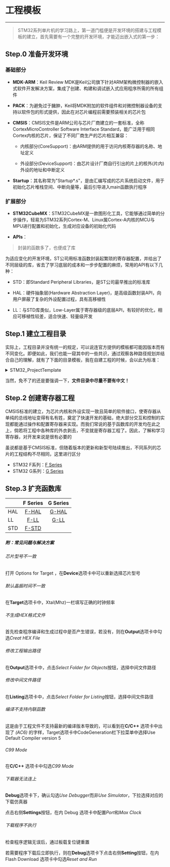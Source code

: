 # 工程模板
---
> STM32系列单片机的学习路上，第一道门槛便是开发环境的搭建与工程模板的建立，首先需要有一个完整的开发环境，才能迈出嵌入式的第一步：

## Step.0 准备开发环境

### 基础部分

+ **MDK-ARM**：Keil Review MDK是Keil公司旗下针对ARM架构微控制器的嵌入式软件开发解决方案，集成了创建、构建和调试嵌入式应用程序所需的所有组件

+ **PACK**：为避免过于臃肿，Keil将MDK附加的软件组件和对微控制器设备的支持以软件包的形式提供，因此在对芯片编程前需要预装相关的芯片包

+ **CMSIS**：CMSIS文件是ARM公司与芯片厂商建立的一套标准，全称CortexMicroController Software Interface Standard，能广泛用于相同Cortex内核的芯片，保证了不同厂商生产的芯片相互兼容：

  - 内核部分(CoreSupport)：由ARM提供的用于访问内核寄存器的名称、地址定义

  - 外设部分(DeviceSupport)：由芯片设计厂商自行引出的片上的核外(片内)外设的地址和中断定义

+ **Startup**：其名称常为"Startup*.s"，是由汇编写成的芯片系统启动文件，用于初始化芯片堆栈空间、中断向量等，最后引导进入main函数执行程序

### 扩展部分

* **STM32CubeMX**：STM32CubeMX是一款图形化工具，它能够通过简单的分步操作，轻易为STM32系列Cortex-M、Linux属Cortex-A内核的MCU与MPU进行配置和初始化，生成对应设备的初始化代码

* **APIs**：
> 封装的函数多了，也便成了库

为适应变化的开发环境，ST公司用标准函数封装起繁琐的寄存器配置，并给出了不同层级的库，省去了学习底层的成本和一步步配置的麻烦，常用的API有以下几种：

  * STD：即Standard Peripheral Libraries，是ST公司最早推出的标准库
  
  * HAL：硬件抽象层(Hardware Abstraction Layer)，是高级函数封装API，向用户屏蔽了复杂的外设配置过程，具有高移植性
  
  * LL：与STD库类似，Low-Layer属于寄存器级的底层API，有较好的优化，相应可移植性较差，适合快速、轻量级开发

## Step.1 建立工程目录
实际上，工程目录并没有统一的规定，可以说连官方提供的模板都可能因版本而有不同变化。即便如此，我们也能一窥其中的一些共识，通过观察各种路径规划并结合自己的理解，就有了下面的目录模板，我在自建工程的时候，会以此为标准：
<details> 
  <summary> STM32_ProjectTemplate </summary>
  <pre>
    │  
    ├─CMSIS
    │  ├─CoreSupport
    │  │  ├─Inc
    │  │  └─Src
    │  └─DeviceSupport
    │      ├─Inc
    │      └─Src
    ├─Drivers
    │  ├─HAL_Driver
    │  │  ├─Inc
    │  │  └─Src
    │  ├─LL_Driver
    │  │  ├─Inc
    │  │  └─Src
    │  └─STD_Driver
    │      ├─Inc
    │      └─Src
    ├─MDK-ARM
    └─User
        ├─Include
        └─Source      
  </pre>
</details>

当然，免不了的还是要强调一下，**文件目录中尽量不要有中文！**

## Step.2 创建寄存器工程

  CMSIS标准的建立，为芯片内核和外设实现一致且简单的软件接口，使寄存器从单纯的总线地址变得有名有姓，奠定了快速开发的基础，绝大部分交互和控制的实现都能通过操作和配置寄存器来实现。而我们常说的基于函数库的开发均在此之上，倘若将工程中各种库的外衣剥去，不变就是寄存器工程了。因此，了解和学习寄存器，对开发来说是很有必要的

  虽说都是基于CMSIS标准，但随着版本的更新和新型号陆续推出，不同系列的芯片的工程结构不尽相同，这里进行区分

* STM32 F系列：[F Series](https://github.com/Ryzone/STM-32Series/tree/main/F%20Series/A%20New%20Project)
* STM32 G系列：[G Series](https://github.com/Ryzone/STM-32Series/tree/main/G%20Series/A%20New%20Project)

## Step.3 扩充函数库

|          | F Series | G Series |
|:---------|:--------:|:--------:|
|    HAL   | [F-HAL]()| [G-HAL]()|
|    LL    | [F-LL]() | [G-LL]() |
|    STD   | [F-STD]()|

##### 附：常见问题与解决方案

###### 芯片型号不一致

打开 Options for Target ，在**Device**选项卡中可以重新选择芯片型号

###### 默认晶振时间不一致

在**Target**选项卡中，Xtal(Mhz)一栏填写正确的时钟频率

###### 不生成HEX格式文件

首先检查程序编译和生成过程中是否产生错误，若没有，则在**Output**选项卡中勾选*Creat HEX File*

###### 修改工程输出路径

在**Output**选项卡中，点击*Select Folder for Objects*按钮，选择中间文件路径

###### 修改中间文件路径

在**Listing**选项卡中，点击*Select Folder for Listing*按钮，选择中间文件路径

###### 编译不支持内联函数

这是由于工程文件不支持最新的编译版本导致的，可以看到在**C/C++** 选项卡中出现了 *(AC6)* 的字样，Target选项卡中CodeGeneration栏下拉菜单中选择Use Default Compiler version 5

###### C99 Mode

在**C/C++** 选项卡中勾选*C99 Mode*

###### 下载器无法连上

**Debug**选项卡下，确认勾选*Use Debugger*而非*Use Simulator*，下拉选择对应的下载仿真器

点击右侧**Settings**按钮，在内 Debug 选项卡中配置*Port*和*Max Clock*

###### 下载程序不执行

检查程序逻辑无误后，通过板载复位键重置

若需要程序下载后立即执行，则在**Debug**选项卡下点击右侧**Setting**按钮，在内 Flash Download 选项卡中勾选*Reset and Run*

